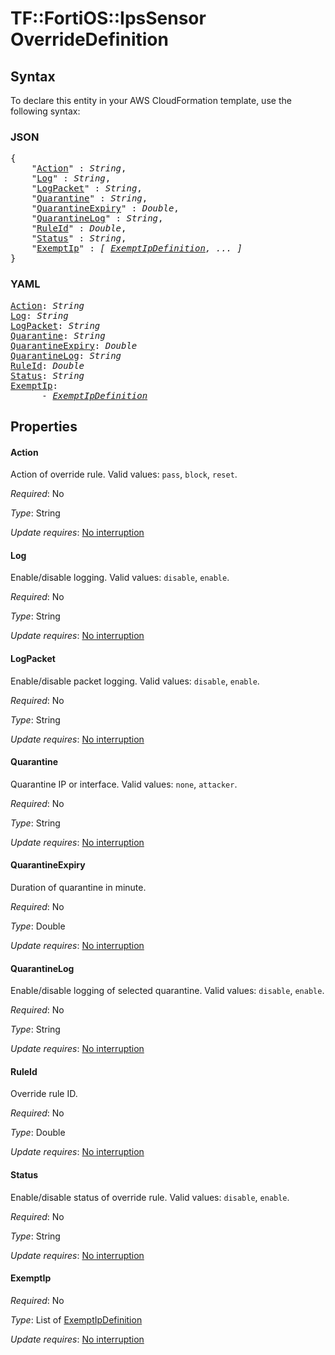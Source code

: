 # TF::FortiOS::IpsSensor OverrideDefinition

## Syntax

To declare this entity in your AWS CloudFormation template, use the following syntax:

### JSON

<pre>
{
    "<a href="#action" title="Action">Action</a>" : <i>String</i>,
    "<a href="#log" title="Log">Log</a>" : <i>String</i>,
    "<a href="#logpacket" title="LogPacket">LogPacket</a>" : <i>String</i>,
    "<a href="#quarantine" title="Quarantine">Quarantine</a>" : <i>String</i>,
    "<a href="#quarantineexpiry" title="QuarantineExpiry">QuarantineExpiry</a>" : <i>Double</i>,
    "<a href="#quarantinelog" title="QuarantineLog">QuarantineLog</a>" : <i>String</i>,
    "<a href="#ruleid" title="RuleId">RuleId</a>" : <i>Double</i>,
    "<a href="#status" title="Status">Status</a>" : <i>String</i>,
    "<a href="#exemptip" title="ExemptIp">ExemptIp</a>" : <i>[ <a href="exemptipdefinition.md">ExemptIpDefinition</a>, ... ]</i>
}
</pre>

### YAML

<pre>
<a href="#action" title="Action">Action</a>: <i>String</i>
<a href="#log" title="Log">Log</a>: <i>String</i>
<a href="#logpacket" title="LogPacket">LogPacket</a>: <i>String</i>
<a href="#quarantine" title="Quarantine">Quarantine</a>: <i>String</i>
<a href="#quarantineexpiry" title="QuarantineExpiry">QuarantineExpiry</a>: <i>Double</i>
<a href="#quarantinelog" title="QuarantineLog">QuarantineLog</a>: <i>String</i>
<a href="#ruleid" title="RuleId">RuleId</a>: <i>Double</i>
<a href="#status" title="Status">Status</a>: <i>String</i>
<a href="#exemptip" title="ExemptIp">ExemptIp</a>: <i>
      - <a href="exemptipdefinition.md">ExemptIpDefinition</a></i>
</pre>

## Properties

#### Action

Action of override rule. Valid values: `pass`, `block`, `reset`.

_Required_: No

_Type_: String

_Update requires_: [No interruption](https://docs.aws.amazon.com/AWSCloudFormation/latest/UserGuide/using-cfn-updating-stacks-update-behaviors.html#update-no-interrupt)

#### Log

Enable/disable logging. Valid values: `disable`, `enable`.

_Required_: No

_Type_: String

_Update requires_: [No interruption](https://docs.aws.amazon.com/AWSCloudFormation/latest/UserGuide/using-cfn-updating-stacks-update-behaviors.html#update-no-interrupt)

#### LogPacket

Enable/disable packet logging. Valid values: `disable`, `enable`.

_Required_: No

_Type_: String

_Update requires_: [No interruption](https://docs.aws.amazon.com/AWSCloudFormation/latest/UserGuide/using-cfn-updating-stacks-update-behaviors.html#update-no-interrupt)

#### Quarantine

Quarantine IP or interface. Valid values: `none`, `attacker`.

_Required_: No

_Type_: String

_Update requires_: [No interruption](https://docs.aws.amazon.com/AWSCloudFormation/latest/UserGuide/using-cfn-updating-stacks-update-behaviors.html#update-no-interrupt)

#### QuarantineExpiry

Duration of quarantine in minute.

_Required_: No

_Type_: Double

_Update requires_: [No interruption](https://docs.aws.amazon.com/AWSCloudFormation/latest/UserGuide/using-cfn-updating-stacks-update-behaviors.html#update-no-interrupt)

#### QuarantineLog

Enable/disable logging of selected quarantine. Valid values: `disable`, `enable`.

_Required_: No

_Type_: String

_Update requires_: [No interruption](https://docs.aws.amazon.com/AWSCloudFormation/latest/UserGuide/using-cfn-updating-stacks-update-behaviors.html#update-no-interrupt)

#### RuleId

Override rule ID.

_Required_: No

_Type_: Double

_Update requires_: [No interruption](https://docs.aws.amazon.com/AWSCloudFormation/latest/UserGuide/using-cfn-updating-stacks-update-behaviors.html#update-no-interrupt)

#### Status

Enable/disable status of override rule. Valid values: `disable`, `enable`.

_Required_: No

_Type_: String

_Update requires_: [No interruption](https://docs.aws.amazon.com/AWSCloudFormation/latest/UserGuide/using-cfn-updating-stacks-update-behaviors.html#update-no-interrupt)

#### ExemptIp

_Required_: No

_Type_: List of <a href="exemptipdefinition.md">ExemptIpDefinition</a>

_Update requires_: [No interruption](https://docs.aws.amazon.com/AWSCloudFormation/latest/UserGuide/using-cfn-updating-stacks-update-behaviors.html#update-no-interrupt)


